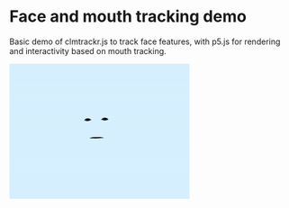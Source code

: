 # Face and mouth tracking demo

Basic demo of clmtrackr.js to track face features, with p5.js for rendering and interactivity based on mouth tracking. 

![Bubbles](media/bubbles.gif)
